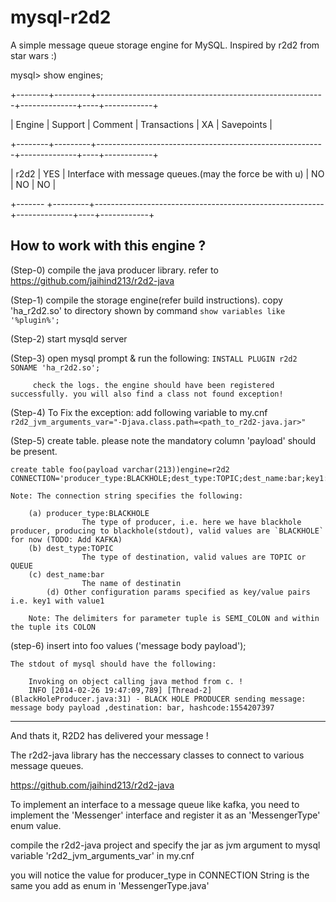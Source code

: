 mysql-r2d2
==========

A simple message queue storage engine for MySQL.  Inspired by r2d2 from star wars :)


mysql> show engines;

+--------+---------+---------------------------------------------------------+--------------+----+------------+

| Engine | Support | Comment                                                 | Transactions | XA | Savepoints |

+--------+---------+---------------------------------------------------------+--------------+----+------------+

| r2d2   | YES     | Interface with message queues.(may the force be with u) | NO           | NO | NO         |

+------- +---------+---------------------------------------------------------+--------------+----+------------+


How to work with this engine ?
-----------------------------

(Step-0) compile the java producer library. refer to https://github.com/jaihind213/r2d2-java

(Step-1) compile the storage engine(refer build instructions). copy 'ha_r2d2.so' to directory shown by command `show variables like '%plugin%';`

(Step-2) start mysqld server

(Step-3) open mysql prompt & run the following: `INSTALL PLUGIN r2d2 SONAME 'ha_r2d2.so';`

         check the logs. the engine should have been registered successfully. you will also find a class not found exception! 

(Step-4) To Fix the exception: add following variable to my.cnf `r2d2_jvm_arguments_var="-Djava.class.path=<path_to_r2d2-java.jar>"`

(Step-5) create table. please note the mandatory column 'payload' should be present. 

	create table foo(payload varchar(213))engine=r2d2  CONNECTION='producer_type:BLACKHOLE;dest_type:TOPIC;dest_name:bar;key1:value1';

	Note: The connection string specifies the following:
	
		(a) producer_type:BLACKHOLE
                    The type of producer, i.e. here we have blackhole producer, producing to blackhole(stdout), valid values are `BLACKHOLE` for now (TODO: Add KAFKA)
 		(b) dest_type:TOPIC 
                    The type of destination, valid values are TOPIC or QUEUE
		(c) dest_name:bar
                    The name of destinatin
	        (d) Other configuration params specified as key/value pairs i.e. key1 with value1
 
        Note: The delimiters for parameter tuple is SEMI_COLON and within the tuple its COLON


(step-6) insert into foo values ('message body payload');
	
	The stdout of mysql should have the following:

        Invoking on object calling java method from c. !
        INFO [2014-02-26 19:47:09,789] [Thread-2] (BlackHoleProducer.java:31) - BLACK HOLE PRODUCER sending message: message body payload ,destination: bar, hashcode:1554207397
 

--------------------------------------------------
And thats it, R2D2 has delivered your message !   

The r2d2-java library has the neccessary classes to connect to various message queues. 

https://github.com/jaihind213/r2d2-java

To implement an interface to a message queue like kafka, you need to implement the 'Messenger' interface and register it as an 'MessengerType' enum value.

compile the r2d2-java project and specify the jar as jvm argument to mysql variable 'r2d2_jvm_arguments_var' in my.cnf

you will notice the value for producer_type in CONNECTION String is the same you add as enum in 'MessengerType.java' 

